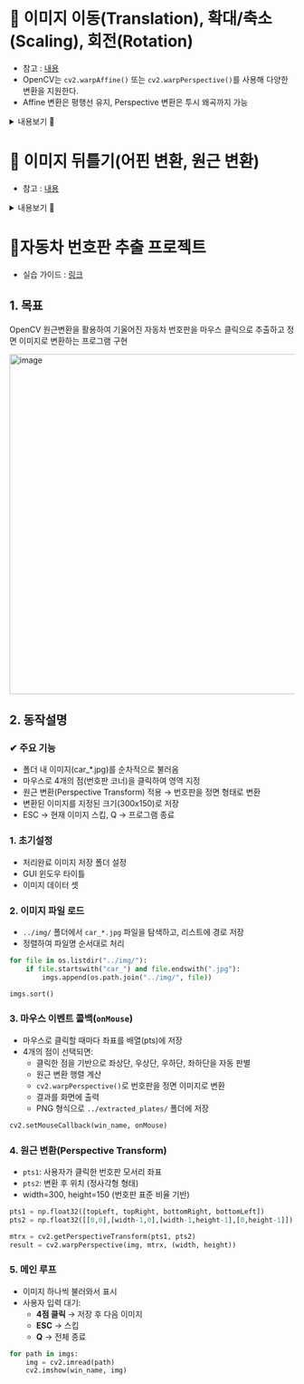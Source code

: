 # 📌 이미지 이동(Translation), 확대/축소(Scaling), 회전(Rotation)
- 참고 : [내용](https://bkshin.tistory.com/entry/OpenCV-13-%EC%9D%B4%EB%AF%B8%EC%A7%80-%EC%9D%B4%EB%8F%99Translation-%ED%99%95%EB%8C%80%EC%B6%95%EC%86%8CScaling-%ED%9A%8C%EC%A0%84Rotation)
- OpenCV는 `cv2.warpAffine()` 또는 `cv2.warpPerspective()`를 사용해 다양한 변환을 지원한다.
- Affine 변환은 평행선 유지, Perspective 변환은 투시 왜곡까지 가능

<details>
<summary>내용보기 🔽</summary>
  
## ✔ 이미지 이동 (Translation)
이미지를 x축, y축 방향으로 평행 이동시킴
```python
import cv2
import numpy as np

img = cv2.imread('image.jpg')
rows, cols = img.shape[:2]

# 이동 변환 행렬 (x: 100px, y: 50px 이동)
M = np.float32([[1, 0, 100],
                [0, 1, 50]])

translated = cv2.warpAffine(img, M, (cols, rows))
```

## ✔ 확대/축소(Scaling)
이미지 크기를 변경 (배율 조정)

### 1. `cv2.resize()` 함수 사용
```python
# 0.5배 축소
small = cv2.resize(img, None, fx=0.5, fy=0.5, interpolation=cv2.INTER_LINEAR)

# 2배 확대
large = cv2.resize(img, None, fx=2.0, fy=2.0, interpolation=cv2.INTER_CUBIC)
```
### 2. `cv2.warpAffine()` : 보간법 활용
보간법 : 이미지 크기를 변경하거나 회전, 변형할 때 새로운 픽셀 값을 계산하는 방법

```python
# --① 0.5배 축소 변환 행렬
m_small = np.float32([[0.5, 0, 0],
                       [0, 0.5,0]])  
# --② 2배 확대 변환 행렬
m_big = np.float32([[2, 0, 0],
                     [0, 2, 0]])  

# --③ 보간법 적용 없이 확대 축소
dst1 = cv2.warpAffine(img, m_small, (int(height*0.5), int(width*0.5)))
dst2 = cv2.warpAffine(img, m_big, (int(height*2), int(width*2)))

# --④ 보간법 적용한 확대 축소
dst3 = cv2.warpAffine(img, m_small, (int(height*0.5), int(width*0.5)), \
                        None, cv2.INTER_AREA)
dst4 = cv2.warpAffine(img, m_big, (int(height*2), int(width*2)), \
                        None, cv2.INTER_CUBIC)
```

### 3. `cv2.resize()`와 `cv2.warpAffine()`의 차이

| 항목         | **cv2.resize()**                                      | **cv2.warpAffine()**     |
| ---------- | ----------------------------------------------------- | ------------------------ |
| **주요 기능**  | 단순 크기 변경 (확대/축소)                                      | 아핀 변환 (이동, 회전, 확대, 기울이기) |
| **입력 방식**  | 목표 크기 `(dsize)` 또는 배율 `(fx, fy)` 지정                   | 2×3 아핀 변환 행렬 지정          |
| **지원 변환**  | ✅ 크기 변경만                                              | ✅ 이동, 회전, 확대, 기울이기 가능    |
| **코드 복잡도** | 간단, 직관적                                               | 복잡 (행렬 계산 필요)            |
| **속도**     | 빠름                                                    | 상대적으로 느림                 |
| **정밀 제어**  | 제한적                                                   | ✅ 매우 세밀한 제어 가능           |
| **사용 예시**  | 딥러닝 이미지 전처리, 썸네일 생성                                   | 카메라 캘리브레이션, 기울어진 이미지 보정  |

## ✔ 이미지 회전 (Rotation)
이미지를 특정 각도로 회전
```python
# 중심점 (cols/2, rows/2), 각도 45도, 배율 1.0
M = cv2.getRotationMatrix2D((cols/2, rows/2), 45, 1.0)
rotated = cv2.warpAffine(img, M, (cols, rows))
```

</details>


# 📌 이미지 뒤틀기(어핀 변환, 원근 변환)
- 참고 : [내용](https://bkshin.tistory.com/entry/OpenCV-14-%EC%9D%B4%EB%AF%B8%EC%A7%80-%EB%92%A4%ED%8B%80%EA%B8%B0%EC%96%B4%ED%95%80-%EB%B3%80%ED%99%98-%EC%9B%90%EA%B7%BC-%EB%B3%80%ED%99%98)


<details>
<summary>내용보기 🔽</summary>

  
## ✔ 어핀 변환(Affine Transform)
- 직선은 직선으로 유지되며, 평행선도 평행 상태 유지
- 크기, 각도, 비율이 변할 수 있음 (즉, 뒤틀림 가능)
- 필요한 점: 3쌍의 대응점
```python
# 3개의 점 매칭
pts1 = np.float32([[50, 50], [200, 50], [50, 200]])
pts2 = np.float32([[10, 100], [200, 50], [100, 250]])

# 어핀 변환 행렬
M = cv2.getAffineTransform(pts1, pts2)

# 어핀 변환 적용
affine = cv2.warpAffine(img, M, (cols, rows))

cv2.imshow('Affine', affine)
cv2.waitKey(0)
```
## ✔ 원근 변환(Perspective Transform)
- 카메라 시점에서 보는 투시 왜곡까지 표현 가능
- 평행선이 소실점으로 모이는 효과
- 필요한 점: 4쌍의 대응점
```python
# 4개의 점 매칭
pts1 = np.float32([[100, 100], [300, 100], [100, 300], [300, 300]])
pts2 = np.float32([[80, 120], [310, 100], [100, 310], [300, 320]])

# 원근 변환 행렬
M = cv2.getPerspectiveTransform(pts1, pts2)

# 원근 변환 적용
perspective = cv2.warpPerspective(img, M, (cols, rows))

cv2.imshow('Perspective', perspective)
cv2.waitKey(0)
```
#### 마우스와 원근 변환으로 문서 스캔 효과내기
> <img width="800" height="600" alt="image" src="https://github.com/user-attachments/assets/10a73df0-6281-4026-a85e-fa1472f51402" />

</details>


# 📌자동차 번호판 추출 프로젝트

- 실습 가이드 : [링크](https://docs.google.com/document/d/1x4jZhxis_XxPGU_vg6CmdWW-eTib90MwQ7-Aj5irEJg/edit?tab=t.0#heading=h.9s9s6ejg8h8)

## 1. 목표
OpenCV 원근변환을 활용하여 기울어진 자동차 번호판을 마우스 클릭으로 추출하고 정면 이미지로 변환하는 프로그램 구현

<img width="800" height="600" alt="image" src="https://github.com/user-attachments/assets/5fead1fb-9dee-448d-94e1-1891a7fc2f4c" />

## 2. 동작설명

### ✔ 주요 기능
- 폴더 내 이미지(car_*.jpg)를 순차적으로 불러옴
- 마우스로 4개의 점(번호판 코너)을 클릭하여 영역 지정
- 원근 변환(Perspective Transform) 적용 → 번호판을 정면 형태로 변환
- 변환된 이미지를 지정된 크기(300x150)로 저장
- ESC → 현재 이미지 스킵, Q → 프로그램 종료

### 1. 초기설정
- 처리완료 이미지 저장 폴더 설정
- GUI 윈도우 타이틀
- 이미지 데이터 셋

### 2. 이미지 파일 로드
- `../img/` 폴더에서 `car_*.jpg` 파일을 탐색하고, 리스트에 경로 저장
- 정렬하여 파일명 순서대로 처리
  
```python
for file in os.listdir("../img/"):
    if file.startswith("car_") and file.endswith(".jpg"):
        imgs.append(os.path.join("../img/", file))

imgs.sort()
```
### 3. 마우스 이벤트 콜백(`onMouse`)
- 마우스로 클릭할 때마다 좌표를 배열(pts)에 저장
- 4개의 점이 선택되면:
  - 클릭한 점을 기반으로 좌상단, 우상단, 우하단, 좌하단을 자동 판별
  - 원근 변환 행렬 계산
  - `cv2.warpPerspective()`로 번호판을 정면 이미지로 변환
  - 결과를 화면에 출력
  - PNG 형식으로 `../extracted_plates/` 폴더에 저장

```python
cv2.setMouseCallback(win_name, onMouse)
```
### 4. 원근 변환(Perspective Transform)
- `pts1`: 사용자가 클릭한 번호판 모서리 좌표
- `pts2`: 변환 후 위치 (정사각형 형태)
- width=300, height=150 (번호판 표준 비율 기반)

```python
pts1 = np.float32([topLeft, topRight, bottomRight, bottomLeft])
pts2 = np.float32([[0,0],[width-1,0],[width-1,height-1],[0,height-1]])

mtrx = cv2.getPerspectiveTransform(pts1, pts2)
result = cv2.warpPerspective(img, mtrx, (width, height))
```
### 5. 메인 루프
- 이미지 하나씩 불러와서 표시
- 사용자 입력 대기:
  - **4점 클릭** → 저장 후 다음 이미지
  - **ESC** → 스킵
  - **Q** → 전체 종료

```python
for path in imgs:
    img = cv2.imread(path)
    cv2.imshow(win_name, img)
```

